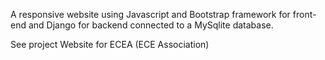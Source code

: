 A responsive website using Javascript and Bootstrap framework for front-end and Django for backend connected to a MySqlite database.

See project Website for ECEA (ECE Association)
